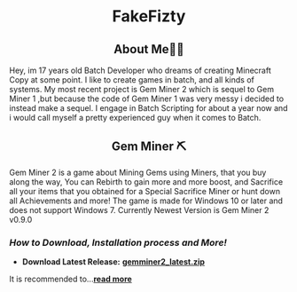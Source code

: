 <h1 align="center">FakeFizty</h1>
<h2 align="center">About Me👨‍💻</h2>
Hey, im 17 years old Batch Developer who dreams of creating Minecraft Copy at some point. I like to create games in batch, and all kinds of systems. My most recent project is Gem Miner 2 which is sequel to Gem Miner 1 ,but because the code of Gem Miner 1 was very messy i decided to instead make a sequel. I engage in Batch Scripting for about a year now and i would call myself a pretty experienced guy when it comes to Batch.
<h2 align="center">Gem Miner ⛏️</h2>

Gem Miner 2 is a game about Mining Gems using Miners, that you buy along the way, You can Rebirth to gain more and more boost, and Sacrifice all your items that you obtained for a Special Sacrifice Miner or hunt down all Achievements and more! The game is made for Windows 10 or later and does not support Windows 7. Currently Newest Version is Gem Miner 2 v0.9.0
  
### _How to Download, Installation process and More!_
 - **Download Latest Release:** **[gemminer2_latest.zip](https://github.com/FakeFizty/get-download/blob/main/Gem%20Miner%202%20v0.9.zip?raw=true)**

It is recommended to...**[read more](https://github.com/FakeFizty/Gem-Miner-2)**
